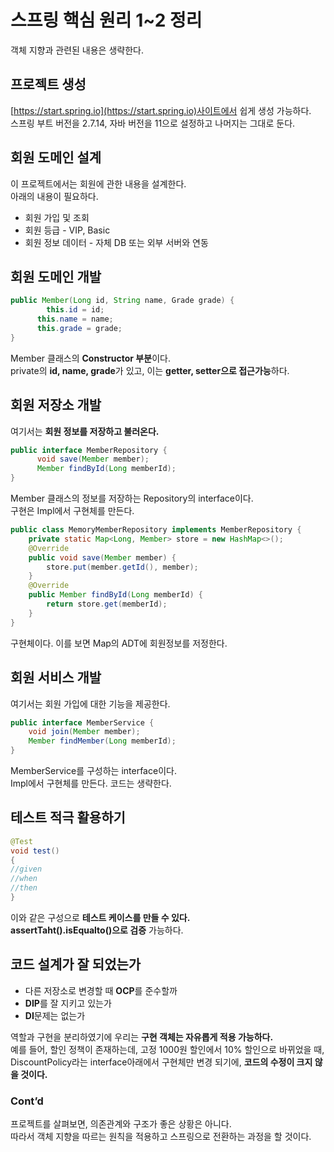 # 스프링 핵심 원리 1~2 정리
객체 지향과 관련된 내용은 생략한다.   

## 프로젝트 생성
[https://start.spring.io](https://start.spring.io)사이트에서 쉽게 생성 가능하다.   
스프링 부트 버전을 2.7.14, 자바 버전을 11으로 설정하고 나머지는 그대로 둔다.   
## 회원 도메인 설계
이 프로젝트에서는 회원에 관한 내용을 설계한다.   
아래의 내용이 필요하다.   
* 회원 가입 및 조회
* 회원 등급 - VIP, Basic
* 회원 정보 데이터 - 자체 DB 또는 외부 서버와 연동

## 회원 도메인 개발
```java
public Member(Long id, String name, Grade grade) {
		this.id = id;
      this.name = name;
      this.grade = grade;
}
```
Member 클래스의 **Constructor 부분**이다.   
private의 **id, name, grade**가 있고, 이는 **getter, setter으로 접근가능**하다.   
## 회원 저장소 개발
여기서는 **회원 정보를 저장하고 불러온다.**   
```java
public interface MemberRepository {
      void save(Member member);
      Member findById(Long memberId);
} 
```
Member 클래스의 정보를 저장하는 Repository의 interface이다.   
구현은 Impl에서 구현체를 만든다.   
```java
public class MemoryMemberRepository implements MemberRepository {
	private static Map<Long, Member> store = new HashMap<>();
	@Override
	public void save(Member member) {
		store.put(member.getId(), member);
	}
	@Override
	public Member findById(Long memberId) {
		return store.get(memberId);
	}
} 
```
구현체이다. 이를 보면 Map의 ADT에 회원정보를 저정한다.   
## 회원 서비스 개발
여기서는 회원 가입에 대한 기능을 제공한다.   
```java
public interface MemberService {
	void join(Member member);
	Member findMember(Long memberId);
} 
```
MemberService를 구성하는 interface이다.   
Impl에서 구현체를 만든다. 코드는 생략한다.   
## 테스트 적극 활용하기
```java
@Test
void test()
{
//given
//when
//then
}
```
이와 같은 구성으로 **테스트 케이스를 만들 수 있다.**   
**assertTaht().isEqualto()으로 검증** 가능하다.   
## 코드 설계가 잘 되었는가
* 다른 저장소로 변경할 때 **OCP**를 준수할까
* **DIP**를 잘 지키고 있는가
* **DI**문제는 없는가

역할과 구현을 분리하였기에 우리는 **구현 객체는 자유롭게 적용 가능하다.**   
예를 들어, 할인 정책이 존재하는데, 고정 1000원 할인에서 10% 할인으로 바뀌었을 때, DiscountPolicy라는 interface아래에서 구현체만 변경 되기에, **코드의 수정이 크지 않을 것이다.**   
### Cont’d
프로젝트를 살펴보면, 의존관계와 구조가 좋은 상황은 아니다.   
따라서 객체 지향을 따르는 원칙을 적용하고 스프링으로 전환하는 과정을 할 것이다. 